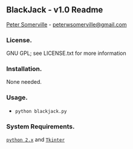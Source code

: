 ## BlackJack - v1.0 Readme
[Peter Somerville](http://www.pedros-stuffs.com) - peterwsomerville@gmail.com

### License.
GNU GPL; see LICENSE.txt for more information

### Installation.
None needed.

### Usage.
- `python blackjack.py`

### System Requirements.
[`python 2.x`](http://www.python.org) and [`Tkinter`](https://wiki.python.org/moin/TkInter)

